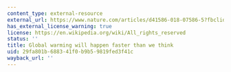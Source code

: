 ```yaml
---
content_type: external-resource
external_url: https://www.nature.com/articles/d41586-018-07586-5?fbclid=IwAR0c8JgiJU5hvjjF2OILzBRg1Mi8B9iYglrl0dOcPPwWlBANCvnFabv0GF4
has_external_license_warning: true
license: https://en.wikipedia.org/wiki/All_rights_reserved
status: ''
title: Global warming will happen faster than we think
uid: 29fa801b-6883-41f0-b9b5-9819fed3f41c
wayback_url: ''
---
```

